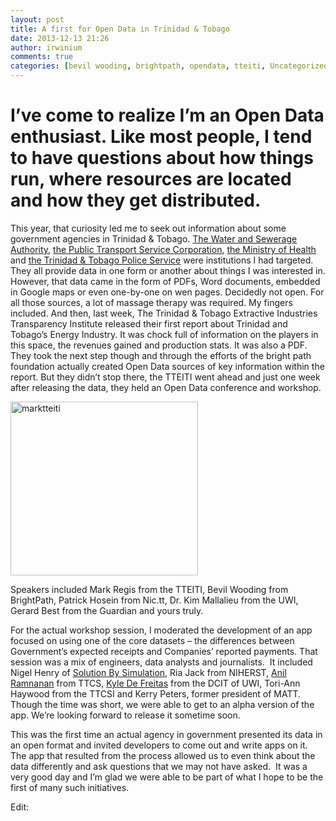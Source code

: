 ```yaml
---
layout: post
title: A first for Open Data in Trinidad & Tobago
date: 2013-12-13 21:26
author: irwinium
comments: true
categories: [bevil wooding, brightpath, opendata, tteiti, Uncategorized]
---
```

<h1>I’ve come to realize I’m an Open Data enthusiast. Like most people, I tend to have questions about how things run, where resources are located and how they get distributed.</h1>
<div class="post-bodycopy cf">

This year, that curiosity led me to seek out information about some government agencies in Trinidad &amp; Tobago.
<a href="http://wasa.gov.tt/?from=iStarr">The Water and Sewerage Authority</a>, <a href="http://ptsc.co.tt/?from=iStarr">the Public Transport Service Corporation</a>, <a href="http://health.gov.tt/?from=iStarr">the Ministry of Health</a> and <a href="http://ttps.gov.tt/?from=iStarr">the Trinidad &amp; Tobago Police Service</a> were institutions I had targeted. They all provide data in one form or another about things I was interested in.
However, that data came in the form of PDFs, Word documents, embedded in Google maps or even one-by-one on wen pages. Decidedly not open.
For all those sources, a lot of massage therapy was required. My fingers included.
And then, last week, The Trinidad &amp; Tobago Extractive Industries Transparency Institute released their first report about Trinidad and Tobago’s Energy Industry. It was chock full of information on the players in this space, the revenues gained and production stats. It was also a PDF.
They took the next step though and through the efforts of the bright path foundation actually created Open Data sources of key information within the report. But they didn’t stop there, the TTEITI went ahead and just one week after releasing the data, they held an Open Data conference and workshop.

<a href="https://irwinium.files.wordpress.com/2013/12/marktteiti.png"><img class="alignnone size-medium wp-image-46" src="https://irwinium.files.wordpress.com/2013/12/marktteiti.png?w=300" alt="marktteiti" width="300" height="278" /></a>

Speakers included Mark Regis from the TTEITI, Bevil Wooding from BrightPath, Patrick Hosein from Nic.tt, Dr. Kim Mallalieu from the UWI, Gerard Best from the Guardian and yours truly.

For the actual workshop session, I moderated the development of an app focused on using one of the core datasets – the differences between Government’s expected receipts and Companies’ reported payments.
That session was a mix of engineers, data analysts and journalists.  It included Nigel Henry of <a href="http://www.solutionbysimulation.com/">Solution By Simulation</a>, Ria Jack from NIHERST, <a href="https://twitter.com/anilramnanan">Anil Ramnanan</a> from TTCS, <a href="https://twitter.com/kyle_def">Kyle De Freitas</a> from the DCIT of UWI, Tori-Ann Haywood from the TTCSI and Kerry Peters, former president of MATT.
Though the time was short, we were able to get to an alpha version of the app. We’re looking forward to release it sometime soon.

This was the first time an actual agency in government presented its data in an open format and invited developers to come out and write apps on it. The app that resulted from the process allowed us to even think about the data differently and ask questions that we may not have asked.  It was a very good day and I’m glad we were able to be part of what I hope to be the first of many such initiatives.

Edit:

</div>
&nbsp;

